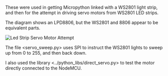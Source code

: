These were used in getting Micropython linked with a WS2801 light strip, and then for the attempt in driving servo motors from WS2801 LED strips.

The diagram shows an LPD8806, but the WS2801 and 8806 appear to be equivalent parts.

![Led Strip Servo Motor Attempt](led-strip-servo-motor-attempt.png)

The file <servo_sweep.py> uses SPI to instruct the WS2801 lights to sweep up from 0 to 255, and then back down.

I also used the library <../python_libs/direct_servo.py> to test the motor directly connected to the NodeMCU.

